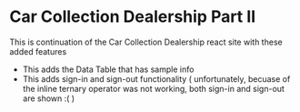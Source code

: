 # Car Collection Dealership Part II
This is continuation of the Car Collection Dealership react site with these added features
- This adds the Data Table that has sample info
- This adds sign-in and sign-out functionality ( unfortunately, becuase of the inline ternary operator was not working, both sign-in and sign-out are shown :( )